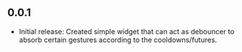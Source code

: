 ## 0.0.1

* Initial release: Created simple widget that can act as debouncer to absorb certain gestures according to the cooldowns/futures.
